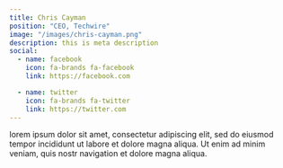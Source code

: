 ```yaml
---
title: Chris Cayman
position: "CEO, Techwire"
image: "/images/chris-cayman.png"
description: this is meta description
social:
  - name: facebook
    icon: fa-brands fa-facebook
    link: https://facebook.com

  - name: twitter
    icon: fa-brands fa-twitter
    link: https://twitter.com
---
```


lorem ipsum dolor sit amet, consectetur adipiscing elit, sed do eiusmod tempor incididunt ut labore et dolore magna aliqua. Ut enim ad minim veniam, quis nostr navigation et dolore magna aliqua.
